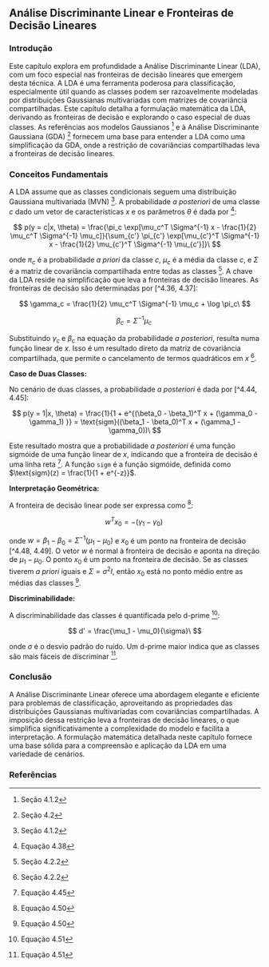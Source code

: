 ## Análise Discriminante Linear e Fronteiras de Decisão Lineares

### Introdução
Este capítulo explora em profundidade a Análise Discriminante Linear (LDA), com um foco especial nas fronteiras de decisão lineares que emergem desta técnica. A LDA é uma ferramenta poderosa para classificação, especialmente útil quando as classes podem ser razoavelmente modeladas por distribuições Gaussianas multivariadas com matrizes de covariância compartilhadas. Este capítulo detalha a formulação matemática da LDA, derivando as fronteiras de decisão e explorando o caso especial de duas classes. As referências aos modelos Gaussianos [^1] e à Análise Discriminante Gaussiana (GDA) [^30] fornecem uma base para entender a LDA como uma simplificação da GDA, onde a restrição de covariâncias compartilhadas leva a fronteiras de decisão lineares.

### Conceitos Fundamentais

A LDA assume que as classes condicionais seguem uma distribuição Gaussiana multivariada (MVN) [^1]. A probabilidade *a posteriori* de uma classe $c$ dado um vetor de características $x$ e os parâmetros $\theta$ é dada por [^4.38]:

$$ p(y = c|x, \theta) = \frac{\pi_c \exp[\mu_c^T \Sigma^{-1} x - \frac{1}{2} \mu_c^T \Sigma^{-1} \mu_c]}{\sum_{c'} \pi_{c'} \exp[\mu_{c'}^T \Sigma^{-1} x - \frac{1}{2} \mu_{c'}^T \Sigma^{-1} \mu_{c'}]}\ $$

onde $\pi_c$ é a probabilidade *a priori* da classe $c$, $\mu_c$ é a média da classe $c$, e $\Sigma$ é a matriz de covariância compartilhada entre todas as classes [^4.2.2]. A chave da LDA reside na simplificação que leva a fronteiras de decisão lineares. As fronteiras de decisão são determinadas por [^4.36, 4.37]:

$$ \gamma_c = \frac{1}{2} \mu_c^T \Sigma^{-1} \mu_c + \log \pi_c\ $$

$$ \beta_c = \Sigma^{-1} \mu_c\ $$

Substituindo $\gamma_c$ e $\beta_c$ na equação da probabilidade *a posteriori*, resulta numa função linear de $x$. Isso é um resultado direto da matriz de covariância compartilhada, que permite o cancelamento de termos quadráticos em $x$ [^4.2.2].

**Caso de Duas Classes:**

No cenário de duas classes, a probabilidade *a posteriori* é dada por [^4.44, 4.45]:

$$ p(y = 1|x, \theta) = \frac{1}{1 + e^{(\beta_0 - \beta_1)^T x + (\gamma_0 - \gamma_1) }} = \text{sigm}((\beta_1 - \beta_0)^T x + (\gamma_1 - \gamma_0))\ $$

Este resultado mostra que a probabilidade *a posteriori* é uma função sigmóide de uma função linear de $x$, indicando que a fronteira de decisão é uma linha reta [^4.45]. A função `sigm` é a função sigmóide, definida como $\text{sigm}(z) = \frac{1}{1 + e^{-z}}$.

**Interpretação Geométrica:**

A fronteira de decisão linear pode ser expressa como [^4.50]:

$$ w^T x_0 = -(\gamma_1 - \gamma_0)\ $$

onde $w = \beta_1 - \beta_0 = \Sigma^{-1} (\mu_1 - \mu_0)$ e $x_0$ é um ponto na fronteira de decisão [^4.48, 4.49]. O vetor $w$ é normal à fronteira de decisão e aponta na direção de $\mu_1 - \mu_0$. O ponto $x_0$ é um ponto na fronteira de decisão. Se as classes tiverem *a priori* iguais e $\Sigma = \sigma^2 I$, então $x_0$ está no ponto médio entre as médias das classes [^4.50].

**Discriminabilidade:**

A discriminabilidade das classes é quantificada pelo d-prime [^4.51]:

$$ d' = \frac{\mu_1 - \mu_0}{\sigma}\ $$

onde $\sigma$ é o desvio padrão do ruído. Um d-prime maior indica que as classes são mais fáceis de discriminar [^4.51].

### Conclusão

A Análise Discriminante Linear oferece uma abordagem elegante e eficiente para problemas de classificação, aproveitando as propriedades das distribuições Gaussianas multivariadas com covariâncias compartilhadas. A imposição dessa restrição leva a fronteiras de decisão lineares, o que simplifica significativamente a complexidade do modelo e facilita a interpretação. A formulação matemática detalhada neste capítulo fornece uma base sólida para a compreensão e aplicação da LDA em uma variedade de cenários.

### Referências
[^1]: Seção 4.1.2
[^30]: Seção 4.2
[^4.2.2]: Seção 4.2.2
[^4.38]: Equação 4.38
[^4.36]: Equação 4.36
[^4.37]: Equação 4.37
[^4.44]: Equação 4.44
[^4.45]: Equação 4.45
[^4.50]: Equação 4.50
[^4.48]: Equação 4.48
[^4.49]: Equação 4.49
[^4.51]: Equação 4.51
<!-- END -->